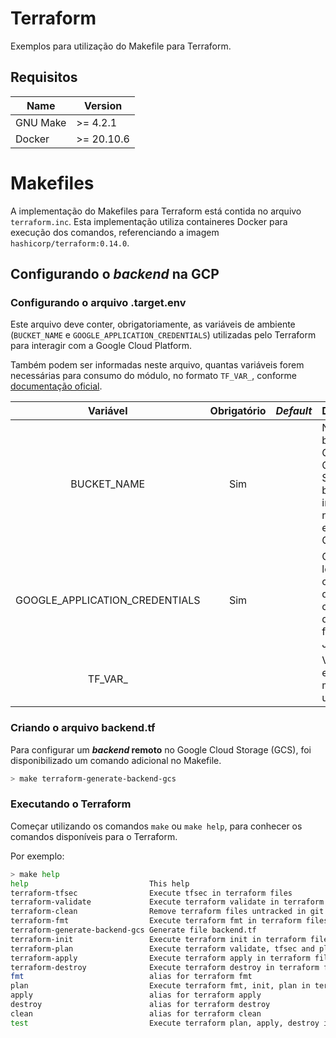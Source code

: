 # Terraform

Exemplos para utilização do Makefile para Terraform.

## Requisitos

| Name | Version |
|------|---------|
| GNU Make | >= 4.2.1 |
| Docker | >= 20.10.6 |

# Makefiles

A implementação do Makefiles para Terraform está contida no arquivo `terraform.inc`. Esta implementação utiliza containeres Docker para execução dos comandos, referenciando a imagem `hashicorp/terraform:0.14.0`.

## Configurando o _backend_ na GCP


### Configurando o arquivo .target.env

Este arquivo deve conter, obrigatoriamente, as variáveis de ambiente (`BUCKET_NAME` e `GOOGLE_APPLICATION_CREDENTIALS`) utilizadas pelo Terraform para interagir com a Google Cloud Platform.

Também podem ser informadas neste arquivo, quantas variáveis forem necessárias para consumo do módulo, no formato `TF_VAR_`, conforme [documentação oficial](https://www.terraform.io/docs/language/values/variables.html#environment-variables).

|   Variável                      |  Obrigatório   |  _Default_        | Descrição     |
|    :---:                        |     :---:      |     :---:         | :---          |
| BUCKET_NAME                     |   Sim          |                   | Nome do bucket na Google Cloud Storage. O bucket informado na deve existir na GCP. |
| GOOGLE_APPLICATION_CREDENTIALS  |   Sim          |                   | Caminho local para o arquivo de credenciais da GCP no formato JSON.  |
| TF_VAR_<nome>                   |                |                   | Variável de entrada do módulo utilizado.  |


### Criando o arquivo backend.tf

Para configurar um **_backend_ remoto** no Google Cloud Storage (GCS), foi disponibilizado um comando adicional no Makefile.

```sh
> make terraform-generate-backend-gcs
```


### Executando o Terraform

Começar utilizando os comandos `make` ou `make help`, para conhecer os comandos disponíveis para o Terraform.

Por exemplo:

```sh
> make help
help                           This help
terraform-tfsec                Execute tfsec in terraform files
terraform-validate             Execute terraform validate in terraform files
terraform-clean                Remove terraform files untracked in git
terraform-fmt                  Execute terraform fmt in terraform files
terraform-generate-backend-gcs Generate file backend.tf
terraform-init                 Execute terraform init in terraform files
terraform-plan                 Execute terraform validate, tfsec and plan in terraform files
terraform-apply                Execute terraform apply in terraform files
terraform-destroy              Execute terraform destroy in terraform files
fmt                            alias for terraform fmt
plan                           Execute terraform fmt, init, plan in terraform files
apply                          alias for terraform apply
destroy                        alias for terraform destroy
clean                          alias for terraform clean
test                           Execute terraform plan, apply, destroy in terraform files
```

